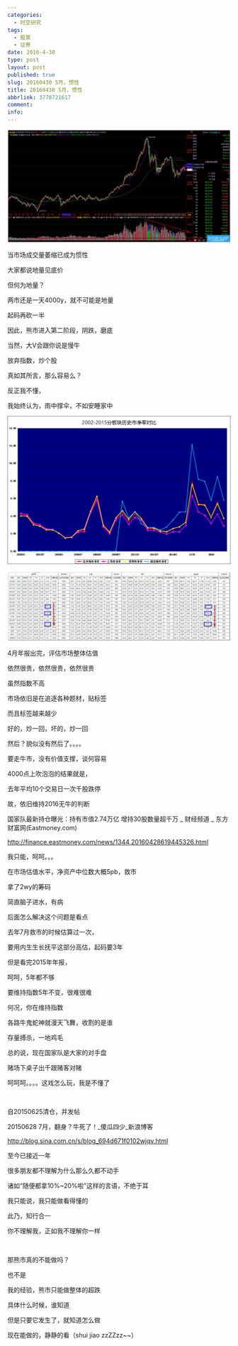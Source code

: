 ```yaml
---
categories:
  - 时空研究
tags:
  - 股票
  - 证券
date: 2016-4-30
type: post
layout: post
published: true
slug: 20160430 5月，惯性
title: 20160430 5月，惯性
abbrlink: 3778721617
comment:
info:
---
```

![20160430-0](/images/20160430-0.jpeg)

当市场成交量萎缩已成为惯性

大家都说地量见底价

但何为地量？

两市还是一天4000y，就不可能是地量

起码再砍一半​

因此，熊市进入第二阶段，阴跌，磨底​

当然，大V会跟你说是慢牛​

放弃指数，炒个股

真如其所言，那么容易么？

反正我不懂，​

我始终认为，雨中撑伞，不如安睡家中

![20160430-1](/images/20160430-1.png)

![20160430-2](/images/20160430-2.jpeg)

4月年报出完，评估市场整体估值

依然很贵，依然很贵，依然很贵

虽然指数不高

市场依旧是在追逐各种题材，贴标签

而且标签越来越少

好的，炒一回，坏的，炒一回

然后？貌似没有然后了。。。。​

要走牛市，没有价值支撑，谈何容易

4000点上吹泡泡的结果就是，

去年平均10个交易日一次千股跌停​

故，依旧维持2016无牛的判断


国家队最新持仓曝光：持有市值2.74万亿 增持30股数量超千万 _ 财经频道 _ 东方财富网(Eastmoney.com)

http://finance.eastmoney.com/news/1344,20160428619445326.html

我只能，呵呵。。。

​在市场估值水平，净资产中位数大概5pb，救市

​拿了2wy的筹码

简直脑子进水，有病

后面怎么解决这个问题是看点​​​

去年7月救市的时候估算过一次，

要用内生生长抚平这部分高估，起码要3年

但是看完2015年年报，

呵呵，5年都不够

要维持指数5年不变，很难很难

何况，你在维持指数

各路牛鬼蛇神就漫天飞舞，收割的是谁

存量搏杀，一地鸡毛​​

总的说，现在国家队是大家的对手盘

​赌场下桌子出千跟赌客对赌

呵呵呵。。。。这戏怎么玩，我是不懂了

​

自20150625清仓，并发帖

20150628 7月，翻身？牛死了！_傻瓜四少_新浪博客

http://blog.sina.com.cn/s/blog_694d671f0102wjqv.html

至今已接近一年​

很多朋友都不理解为什么那么久都不动手

诸如“随便都拿10%~20%啦”这样的言语，不绝于耳​​

​我只能说，我只能做看得懂的

此乃，知行合一

​​你不理解我，正如我不理解你一样

​

那熊市真的不能做吗？

也不是​

我的经验，熊市只能做整体的超跌

具体什么时候，谁知道

但是只要它发生了，就​​知道怎么做

现在能做的，静静的看​（shui jiao zzZZzz~~）​
